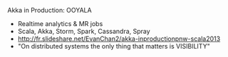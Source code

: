 Akka in Production: OOYALA
* Realtime analytics & MR jobs
* Scala, Akka, Storm, Spark, Cassandra, Spray
* http://fr.slideshare.net/EvanChan2/akka-inproductionpnw-scala2013
* "On distributed systems the only thing that matters is VISIBILITY"
